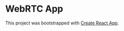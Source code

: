 # WebRTC App

This project was bootstrapped with [Create React App](https://github.com/facebookincubator/create-react-app).
